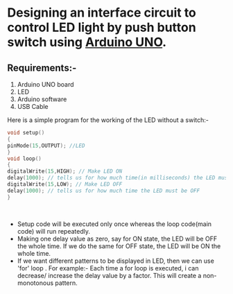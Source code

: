 # Designing an interface circuit to control LED light by push button switch using <ins>Arduino UNO</ins>.
## Requirements:- 
1) Arduino UNO board
2) LED
3) Arduino software
4) USB Cable

Here is a simple program for the working of the LED without a switch:- 
```C
void setup()
{
pinMode(15,OUTPUT); //LED
}
void loop()
{
digitalWrite(15,HIGH); // Make LED ON
delay(1000); // tells us for how much time(in milliseconds) the LED must be ON
digitalWrite(15,LOW); // Make LED OFF
delay(1000); // tells us for how much time the LED must be OFF
}
```
</br>

- Setup code will be executed only once whereas the loop code(main code) will run repeatedly.
- Making one delay value as zero, say for ON state, the LED will be OFF the whole time. If we do the same for OFF state, the LED will be ON the whole time.
- If we want different patterns to be displayed in LED, then we can use 'for' loop . For example:- Each time a for loop is executed, i can decrease/ increase the delay value by a factor. This will create a non-monotonous pattern.
